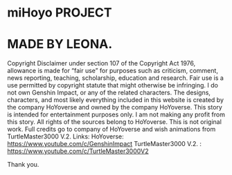 # miHoyo PROJECT
# MADE BY LEONA.
Copyright Disclaimer under section 107 of the Copyright Act 1976, allowance is made for “fair use” for purposes such as criticism, comment, news reporting, teaching, scholarship, education and research. Fair use is a use permitted by copyright statute that might otherwise be infringing.
I do not own Genshin Impact, or any of the related characters. The designs, characters, and most likely everything included in this website is created by the company HoYoverse and owned by the company HoYoverse. This story is intended for entertainment purposes only. I am not making any profit from this story. All rights of the sources belong to HoYoverse.
This is not original work.
Full credits go to company of HoYoverse and wish animations from TurtleMaster3000 V.2.
Links:
HoYoverse: https://www.youtube.com/c/GenshinImpact
TurtleMaster3000 V.2. : https://www.youtube.com/c/TurtleMaster3000V2

Thank you.
